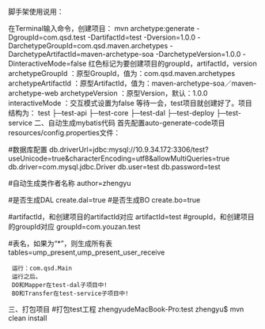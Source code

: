 脚手架使用说用：

在Terminal输入命令，创建项目：
mvn archetype:generate -DgroupId=com.qsd.test -DartifactId=test -Dversion=1.0.0 -DarchetypeGroupId=com.qsd.maven.archetypes -DarchetypeArtifactId=maven-archetype-soa -DarchetypeVersion=1.0.0 -DinteractiveMode=false
     红色标记为要创建项目的groupId，artifactId，version
     archetypeGroupId      ：原型GroupId，值为：com.qsd.maven.archetypes
     archetypeArtifactId   ：原型ArtifactId，值为：maven-archetype-soa／maven-archetype-web
     archetypeVersion      ：原型Version，默认：1.0.0
     interactiveMode       ：交互模式设置为false
     等待一会，test项目就创建好了。项目结构为：
     test
     ├─test-api
     ├─test-core
     ├─test-dal
     ├─test-deploy
     ├─test-service
二、自动生成mybatis代码
     首先配置auto-generate-code项目resources/config.properties文件：

#数据库配置
db.driverUrl=jdbc\:mysql\://10.9.34.172\:3306/test?useUnicode\=true&characterEncoding\=utf8&allowMultiQueries\=true
db.driver=com.mysql.jdbc.Driver
db.user=test
db.password=test

#自动生成类作者名称
author=zhengyu

#是否生成DAL
create.dal=true
#是否生成BO
create.bo=true

#artifactId，和创建项目的artifactId对应
artifactId=test
#groupId，和创建项目的groupId对应
groupId=com.youzan.test

#表名，如果为“*”，则生成所有表
tables=ump_present,ump_present_user_receive

     运行：com.qsd.Main
     运行之后。
     DO和Mapper在test-dal子项目中!
     BO和Transfer在test-service子项目中!
三、打包项目
#打包test工程
zhengyudeMacBook-Pro:test zhengyu$ mvn clean install